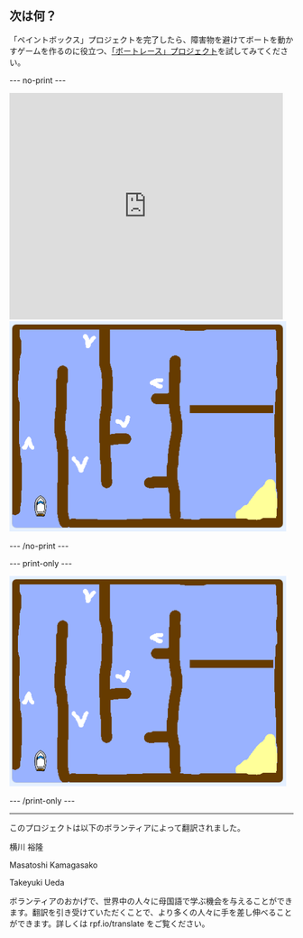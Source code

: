 ## 次は何？

「ペイントボックス」プロジェクトを完了したら、障害物を避けてボートを動かすゲームを作るのに役立つ、[「ボートレース」プロジェクト](https://projects.raspberrypi.org/ja-JP/projects/boat-race?utm_source=pathway&utm_medium=whatnext&utm_campaign=projects)を試してみてください。

--- no-print ---

<div class="scratch-preview">
  <iframe allowtransparency="true" width="485" height="402" src="https://scratch.mit.edu/projects/embed/276662533/?autostart=false" frameborder="0" scrolling="no"></iframe>
  <img src="images/boat_race_demo.png">
</div>

--- /no-print ---

--- print-only ---

![ボートレースデモ](images/boat_race_demo.png)

--- /print-only ---


***
このプロジェクトは以下のボランティアによって翻訳されました。

横川 裕隆

Masatoshi Kamagasako

Takeyuki Ueda

ボランティアのおかげで、世界中の人々に母国語で学ぶ機会を与えることができます。翻訳を引き受けていただくことで、より多くの人々に手を差し伸べることができます。詳しくは rpf.io/translate をご覧ください。